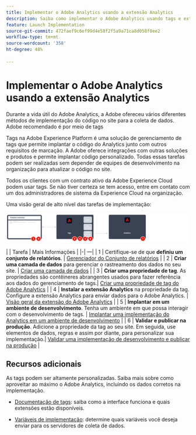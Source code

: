 ```yaml
---
title: Implementar o Adobe Analytics usando a extensão Analytics
description: Saiba como implementar o Adobe Analytics usando tags e extensão Analytics
feature: Launch Implementation
source-git-commit: 472faef9c6ef99d4e58f2f5a9a71ca8d058f0ee2
workflow-type: tm+mt
source-wordcount: '358'
ht-degree: 48%

---
```


# Implementar o Adobe Analytics usando a extensão Analytics

Durante a vida útil do Adobe Analytics, a Adobe ofereceu vários diferentes métodos de implementação do código no site para a coleta de dados. Adobe recomendado é por meio de tags

Tags na Adobe Experience Platform é uma solução de gerenciamento de tags que permite implantar o código do Analytics junto com outros requisitos de marcação. A Adobe oferece integrações com outras soluções e produtos e permite implantar código personalizado. Todas essas tarefas podem ser realizadas sem depender de equipes de desenvolvimento na organização para atualizar o código no site.

Todos os clientes com um contrato ativo da Adobe Experience Cloud podem usar tags. Se não tiver certeza se tem acesso, entre em contato com um dos administradores de sistema da Experience Cloud na organização.

Uma visão geral de alto nível das tarefas de implementação:

![Adobe Analytics usando o fluxo de trabalho de extensão do Analytics](../assets/analytics-extension-annotated.png)

| | Tarefa | Mais Informações | |-| —| | 1 | Certifique-se de que **definiu um conjunto de relatórios**. | [Gerenciador do Conjunto de relatórios](../../admin/admin/c-manage-report-suites/report-suites-admin.md) | | 2 | **Criar uma camada de dados** para gerenciar o rastreamento dos dados no seu site. | [Criar uma camada de dados](../prepare/data-layer.md) | | 3 | **Criar uma propriedade de tag**. As propriedades são contêineres abrangentes usados para fazer referência aos dados do gerenciamento de tags.| [Criar uma propriedade de tag do Adobe Analytics](../launch/create-analytics-property.md) | | 4 | **Instalar a extensão Analytics** na propriedade da tag. Configure a extensão Analytics para enviar dados para o Adobe Analytics. | [Visão geral da extensão do Adobe Analytics](https://experienceleague.adobe.com/docs/experience-platform/tags/extensions/client/analytics/overview.html?lang=en) | | 5 | **Implantar em um ambiente de desenvolvimento**. Tenha um ambiente em que possa interagir com o desenvolvimento de tags. | [Implantar uma implementação do Analytics em um ambiente de desenvolvimento](./deploy-dev.md) | | 6 | **Validar e publicar na produção**. Adicione a propriedade da tag ao seu site. Em seguida, use elementos de dados, regras e assim por diante, para personalizar sua implementação.| [Validar uma implementação de desenvolvimento e publicar na produção](./validate-publish-prod.md) |

## Recursos adicionais

As tags podem ser altamente personalizadas. Saiba mais sobre como aproveitar ao máximo o Adobe Analytics, incluindo os dados corretos na implementação.

- [Documentação de tags](https://experienceleague.adobe.com/docs/experience-platform/tags/home.html?lang=pt-BR#): saiba como a interface funciona e quais extensões estão disponíveis.

- [Variáveis de implementação](../vars/overview.md): determine quais variáveis você deseja enviar para os servidores de coleta de dados.
